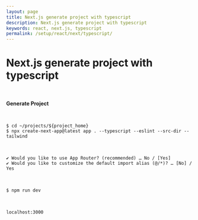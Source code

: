```yaml
---
layout: page
title: Next.js generate project with typescript
description: Next.js generate project with typescript
keywords: react, next.js, typescript
permalink: /setup/react/next/typescript/
---
```


# Next.js generate project with typescript

<br/>

**Generate Project**

<br/>

```
$ cd ~/projects/${project_home}
$ npx create-next-app@latest app . --typescript --eslint --src-dir --tailwind
```

<br/>

```
✔ Would you like to use App Router? (recommended) … No / [Yes]
✔ Would you like to customize the default import alias (@/*)? … [No] / Yes
```

<br/>

```
$ npm run dev
```

<br/>

```
localhost:3000
```
